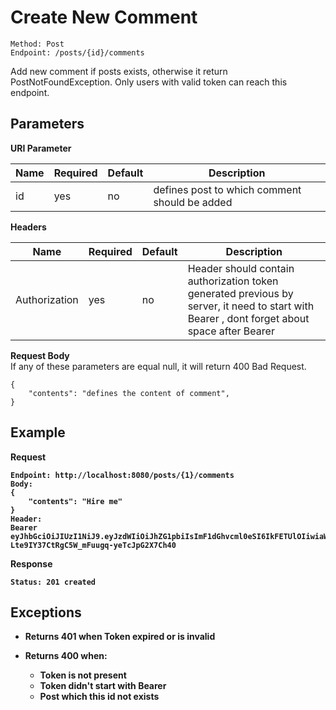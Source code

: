# Create New Comment
    Method: Post
    Endpoint: /posts/{id}/comments

Add new comment if posts exists, otherwise it return PostNotFoundException.
Only users with valid token can reach this endpoint.
## Parameters
<b>URI Parameter</b>

| Name | Required | Default | Description | 
| --- | --- | --- | --- |
| id | yes | no | defines post to which comment should be added
<b>Headers</b>

| Name | Required | Default | Description | 
| --- | --- | --- | --- |
| Authorization | yes| no | Header should contain authorization token generated previous by server, it need to start with Bearer , dont forget about space after Bearer|

<b>Request Body</b>
<br/>If any of these parameters are equal null, it will return 400 Bad Request.
```
{
    "contents": "defines the content of comment",
}
```
## Example 
<b>Request</p>
```
Endpoint: http://localhost:8080/posts/{1}/comments
Body:
{
    "contents": "Hire me"
}
Header:
Bearer eyJhbGciOiJIUzI1NiJ9.eyJzdWIiOiJhZG1pbiIsImF1dGhvcml0eSI6IkFETUlOIiwiaWF0IjoxNTk5MDYzNDIxLCJleHAiOjE1OTkwNjQzMjF9.ksZxd-Lte9IY37CtRgC5W_mFuugq-yeTcJpG2X7Ch40
```
<b>Response</b>
```
Status: 201 created
```
## Exceptions
* Returns 401 when Token expired or is invalid


* Returns 400 when:
    * Token is not present
    * Token didn't start with Bearer 
    * Post which this id not exists
